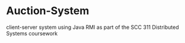 # Auction-System
client-server system using Java RMI as part of the SCC 311 Distributed Systems coursework
